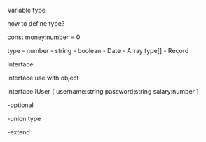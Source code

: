 Variable type

how to define type?

const money:number = 0

type
    - number
    - string
    - boolean
    - Date
    - Array
        type[]
    - Record

Interface

interface use with object

interface IUser {
    username:string
    password:string
    salary:number
}

-optional

-union type

-extend

